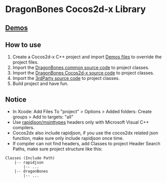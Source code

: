 # DragonBones Cocos2d-x Library

## [Demos](./Demos/)

## How to use
1. Create a Cocos2d-x C++ project and import [Demos files](./Demos/) to override the project files.
2. Import the [DragonBones common source code](../DragonBones/src/) to project classes.
3. Import the [DragonBones Cocos2d-x source code](./src/) to project classes.
4. Import the [3rdParty source code](../3rdParty/) to project classes.
5. Build project and have fun.

## Notice
* In Xcode: Add Files To "project" > Options > Added folders: Create groups > Add to targets: "all"
* Use [rapidjson/msinttypes](../3rdParty/rapidjson/msinttypes) headers only with Microsoft Visual C++ compilers.
* Cocos2dx also include rapidjson, if you use the cocos2dx related json function, make sure only include rapidjson once time.
* If compiler can not find headers, add Classes to project Header Search Paths, make sure project structure like this:
```
Classes (Include Path)
    |-- rapidjson
        |-- ...
    |-- dragonBones
        |-- ...
```